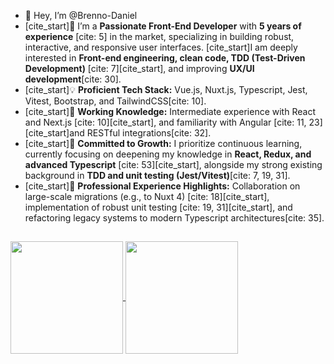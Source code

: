 - 👋 Hey, I’m @Brenno-Daniel
- [cite_start]👀 I’m a **Passionate Front-End Developer** with **5 years of experience** [cite: 5] in the market, specializing in building robust, interactive, and responsive user interfaces. [cite_start]I am deeply interested in **Front-end engineering, clean code, TDD (Test-Driven Development)** [cite: 7][cite_start], and improving **UX/UI development**[cite: 30].
- [cite_start]💡 **Proficient Tech Stack:** Vue.js, Nuxt.js, Typescript, Jest, Vitest, Bootstrap, and TailwindCSS[cite: 10].
- [cite_start]🔄 **Working Knowledge:** Intermediate experience with React and Next.js [cite: 10][cite_start], and familiarity with Angular [cite: 11, 23] [cite_start]and RESTful integrations[cite: 32].
- [cite_start]🌱 **Committed to Growth:** I prioritize continuous learning, currently focusing on deepening my knowledge in **React, Redux, and advanced Typescript** [cite: 53][cite_start], alongside my strong existing background in **TDD and unit testing (Jest/Vitest)**[cite: 7, 19, 31].
- [cite_start]💼 **Professional Experience Highlights:** Collaboration on large-scale migrations (e.g., to Nuxt 4) [cite: 18][cite_start], implementation of robust unit testing [cite: 19, 31][cite_start], and refactoring legacy systems to modern Typescript architectures[cite: 35].
##

<a target="_blank" href="https://github.com/anuraghazra/github-readme-stats">
  <img align="center" height="180rem" src="https://github-readme-stats.vercel.app/api/top-langs/?username=Brenno-Daniel&langs_count=8&layout=compact&theme=tokyonight" />
  <img align="center" height="180rem" src="https://github-readme-stats.vercel.app/api?username=Brenno-Daniel&show_icons=true&theme=tokyonight" />
</a>
  
